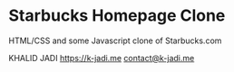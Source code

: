 # Starbucks Homepage Clone

HTML/CSS and some Javascript clone of Starbucks.com


KHALID JADI
https://k-jadi.me
contact@k-jadi.me
